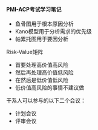 #### PMI-ACP考试学习笔记



- 鱼骨图用于根本原因分析
- Kano模型用于分析需求的优先级
- 帕累托图用于要因分析



Risk-Value矩阵

- 首要处理高价值高风险
- 然后再处理高价值低风险
- 在然后是低价值低风险
- 低价值高风险的事情不建议做





干系人可以参与的以下二个会议：

- 计划会议
- 评审会议


